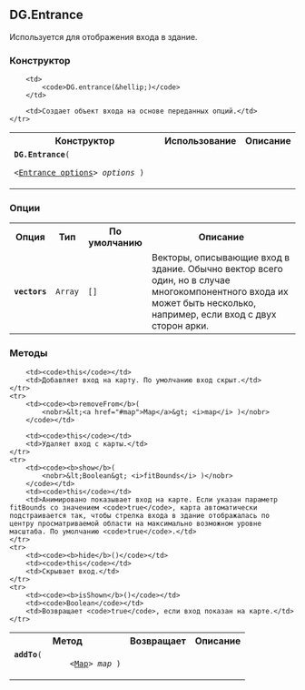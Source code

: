 ## DG.Entrance

Используется для отображения входа в здание.

### Конструктор

<table>
    <tr>
        <th>Конструктор</th>
        <th>Использование</th>
        <th>Описание</th>
    </tr>
    <tr>
        <td><code><b>DG.Entrance</b>(
            <nobr>&lt;<a href="#entrance-options">Entrance options</a>&gt; <i>options</i> )</nobr>
        </code></td>

        <td>
            <code>DG.entrance(&hellip;)</code>
        </td>

        <td>Создает объект входа на основе переданных опций.</td>
    </tr>
</table>

### Опции

<table>
    <tr>
        <th>Опция</th>
        <th>Тип</th>
        <th>По умолчанию</th>
        <th>Описание</th>
    </tr>
    <tr>
        <td><code><b>vectors</b></code></td>
        <td><code>Array</td>
        <td><code>[]</code></td>
        <td>Векторы, описывающие вход в здание. Обычно вектор всего один, но в случае многокомпонентного входа их может быть несколько, например, если вход с двух сторон арки.</td>
    </tr>
</table>

### Методы

<table>
    <tr>
        <th>Метод</th>
        <th>Возвращает</th>
        <th>Описание</th>
    </tr>
    <tr>
        <td><code><b>addTo</b>(
            <nobr>&lt;<a href="#map">Map</a>&gt; <i>map</i> )</nobr>
        </code></td>

        <td><code>this</code></td>
        <td>Добавляет вход на карту. По умолчанию вход скрыт.</td>
    </tr>
    <tr>
        <td><code><b>removeFrom</b>(
            <nobr>&lt;<a href="#map">Map</a>&gt; <i>map</i> )</nobr>
        </code></td>

        <td><code>this</code></td>
        <td>Удаляет вход с карты.</td>
    </tr>
    <tr>
        <td><code><b>show</b>(
            <nobr>&lt;Boolean&gt; <i>fitBounds</i> )</nobr>
        </code></td>
        <td><code>this</code></td>
        <td>Анимировано показывает вход на карте. Если указан параметр fitBounds со значением <code>true</code>, карта автоматически подстраиваетcя так, чтобы стрелка входа в здание отображалась по центру просматриваемой области на максимально возможном уровне масштаба. По умолчанию <code>true</code>.</td>
    </tr>
    <tr>
        <td><code><b>hide</b>()</code></td>
        <td><code>this</code></td>
        <td>Скрывает вход.</td>
    </tr>
    <tr>
        <td><code><b>isShown</b>()</code></td>
        <td><code>Boolean</code></td>
        <td>Возвращает <code>true</code>, если вход показан на карте.</td>
    </tr>
</table>
